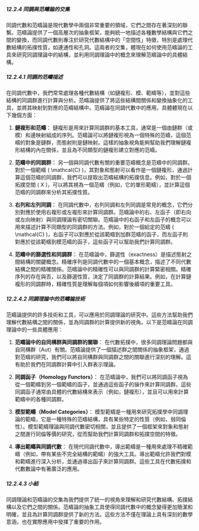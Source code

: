 ##### 12.2.4 同調與范疇論的交集

同調代數和范疇論是現代數學中兩個非常重要的領域，它們之間存在著深刻的聯繫。范疇論提供了一個高層次的抽象框架，能夠統一地描述各種數學結構與它們之間的變換，而同調代數則專注於研究代數結構中的「空間性」特徵，特別是處理代數結構的拓撲性質，如連通性和孔洞。這兩者的交集，體現在如何使用范疇論的工具來研究同調理論中的結構，並利用同調理論中的概念來理解范疇論中的具體結構。

##### 12.2.4.1 同調的范疇描述

在同調代數中，我們常常處理各種代數結構（如鏈複形、模、範疇等），並對這些結構的同調群進行計算與分析。范疇論提供了將這些結構間關係和變換抽象化的工具，並將其映射到對應的范疇結構中。范疇論在同調代數中的應用，具體體現在以下幾個方面：

1. **鏈複形和范疇**：
   鏈複形是用來計算同調群的基本工具，通常是一個由鏈群（或模）和邊映射組成的序列。范疇論可以將鏈複形視為一個特殊的范疇，這個范疇的對象是鏈群，而態射則是鏈映射。這樣的抽象視角能夠幫助我們理解鏈複形結構的內在關係，並且為不同類型的鏈複形建立對應的范疇。

2. **范疇中的同調群**：
   另一個與同調代數有關的重要范疇概念是范疇中的同調群。對於一個範疇 \( \mathcal{C} \)，其對象和態射可以看作是一個鏈複形，通過計算這個范疇的同調群，我們可以提取出范疇結構的拓撲信息。例如，對於一個拓撲空間 \( X \)，可以將其視為一個范疇（例如，它的單形範疇），並計算這個范疇的同調群來分析其拓撲性質。

3. **右列和左列同調**：
   在同調代數中，右列同調和左列同調是常見的概念，它們分別對應於使用右複形或左複形來計算同調群。范疇論中的右、左函子（即右向或左向映射）與同調理論有密切關聯。范疇論中的右函子和左函子的概念可以用來描述計算不同類型的同調群的方法。例如，對於一個給定的范疇 \( \mathcal{C} \)，右函子可以對應於從該範疇到加群范疇的函子，而左函子則對應於從該範疇到模范疇的函子，這些函子可以幫助我們計算同調群。

4. **范疇中的篩選性和同調群**：
   在范疇論中，篩選性（exactness）是描述態射之間結構的關鍵概念。精確序列是同調代數中的一個基本概念，描述了不同代數結構之間的精確關係。范疇論中的精確性可以與同調群的計算緊密相關。精確序列的存在與否，以及篩選性質，決定了同調群的計算結果。例如，在計算鏈複形的同調群時，精確性質是理解每個項如何影響後續項的重要工具。

##### 12.2.4.2 同調理論中的范疇論技術

范疇論提供的許多技術和工具，可以應用於同調理論的研究中。這些方法幫助我們理解代數結構之間的關係，並為同調群的計算提供新的視角。以下是范疇論在同調理論中的一些具體應用：

1. **范疇論中的自同構群與同調群的關聯**：
   在代數拓撲中，很多同調理論問題都與自同構群（Aut）有關。范疇論提供了一個描述群之間關係的抽象框架，通過對范疇的研究，我們可以將自同構群與同調群之間的關聯進行深刻的理解。這有助於我們在同調群計算中引入群表示理論。

2. **同調函子（Homology Functors）**：
   在范疇論中，我們可以將同調函子視為從一個範疇到另一個範疇的函子，並通過這些函子的操作來計算同調群。這些同調函子通常由具體的代數結構來表示（例如，鏈複形），並且可以用來計算範疇中的各種同調群。

3. **模型範疇（Model Categories）**：
   模型範疇是一種用來研究拓撲學中同調理論的範疇，它是一種特殊的范疇結構，具有某些特定的性質（例如，弱同倫性）。模型範疇理論與同調代數密切相關，並且提供了一個框架來對象和態射之間進行同倫等價的研究，從而幫助我們計算同調群和拓撲空間的特徵。

4. **導出範疇與同調代數**：
   在現代同調代數中，導出範疇是一種用來處理不精確範疇（例如，帶有某些不完全結構的範疇）的強大工具。導出範疇允許我們對模和範疇進行深入分析，並通過導出函子來計算同調群。這些工具在代數拓撲和代數數論中有著廣泛的應用。

##### 12.2.4.3 小結

同調理論和范疇論的交集為我們提供了統一的視角來理解和研究代數結構、拓撲結構以及它們之間的關係。范疇論的抽象工具使得同調代數中的概念變得更加簡潔和明確，並且為計算同調群提供了新的方法。這些方法不僅在理論上具有深刻的數學意涵，也在實際應用中發揮了重要的作用。